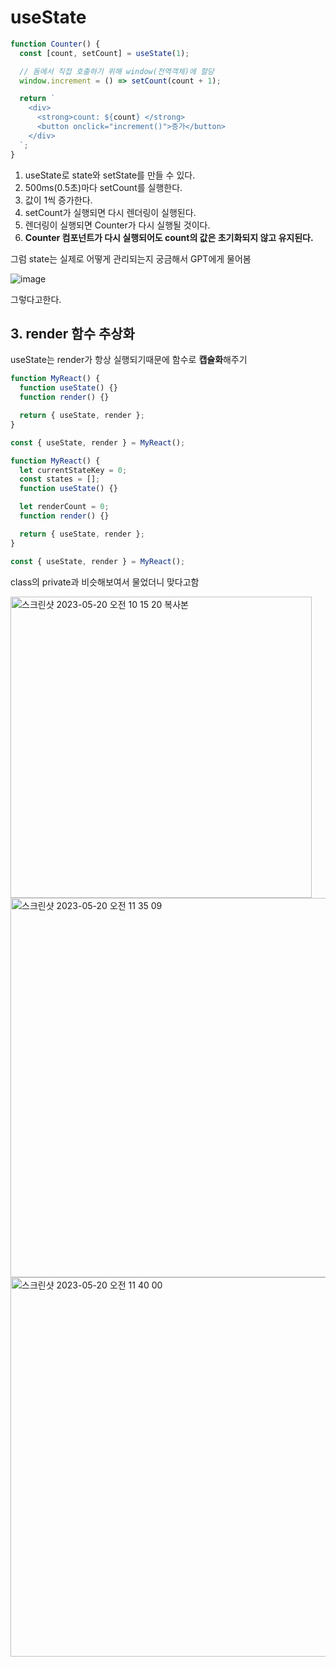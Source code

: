 # useState

```jsx
function Counter() {
  const [count, setCount] = useState(1);

  // 돔에서 직접 호출하기 위해 window(전역객체)에 할당
  window.increment = () => setCount(count + 1);

  return `
    <div>
      <strong>count: ${count} </strong>
      <button onclick="increment()">증가</button>
    </div>
  `;
}
```

1. useState로 state와 setState를 만들 수 있다.
2. 500ms(0.5초)마다 setCount를 실행한다.
3. 값이 1씩 증가한다.
4. setCount가 실행되면 다시 렌더링이 실행된다.
5. 렌더링이 실행되면 Counter가 다시 실행될 것이다.
6. **Counter 컴포넌트가 다시 실행되어도 count의 값은 초기화되지 않고 유지된다.**

그럼 state는 실제로 어떻게 관리되는지 궁금해서 GPT에게 물어봄

![image](https://github.com/codesquad-fe-book-study/web-component-js/assets/114852081/3fc9fb6e-15f2-4016-92b3-f38ed0738560)

그렇다고한다.

## 3. **render 함수 추상화**

useState는 render가 항상 실행되기때문에 함수로 **캡슐화**해주기

```jsx
function MyReact() {
  function useState() {}
  function render() {}

  return { useState, render };
}

const { useState, render } = MyReact();
```

```jsx
function MyReact() {
  let currentStateKey = 0;
  const states = [];
  function useState() {}

  let renderCount = 0;
  function render() {}

  return { useState, render };
}

const { useState, render } = MyReact();
```
class의 private과 비슷해보여서 물었더니 맞다고함


<img width="482" alt="스크린샷 2023-05-20 오전 10 15 20 복사본" src="https://user-images.githubusercontent.com/114852081/239660786-4ca1db93-c4c2-4c27-9cb5-4a6edf4c85db.png">
<img width="607" alt="스크린샷 2023-05-20 오전 11 35 09" src="https://github.com/codesquad-fe-book-study/web-component-js/assets/114852081/d3e046e6-89df-4c57-9880-43fb3af68336">
<img width="607" alt="스크린샷 2023-05-20 오전 11 40 00" src="https://github.com/codesquad-fe-book-study/web-component-js/assets/114852081/03090412-55af-4823-a2ec-390d0e1e9b40">
